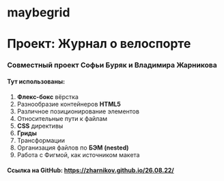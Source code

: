 # maybegrid
# Проект: Журнал о велоспорте
### Совместный проект Софьи Буряк и Владимира Жарникова


#### Тут использованы:
1. **Флекс-бокс** вёрстка
2. Разнообразие контейнеров **HTML5**
3. Различное позиционирование элементов
4. Относительные пути к файлам
5. **CSS** директивы
6. **Гриды**
7. Трансформации
8. Организация файлов по **БЭМ (nested)**
9. Работа с Фигмой, как источником макета


#### Ссылка на GitHub:  https://zharnikov.github.io/26.08.22/
